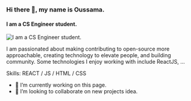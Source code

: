### Hi there 👋, my name is Oussama.
#### I am a CS Engineer student.
![I am a CS Engineer student.]([https://arturssmirnovs.github.io/github-profile-readme-generator/images/banner.png](https://github.com/OussaBay/OussaBay/blob/main/cover1.jpg))

I am passionated about making contributing to open-source more approachable, creating technology to elevate people, and building community. Some technologies I enjoy working with include ReactJS, ...

Skills: REACT / JS / HTML / CSS

- 🔭 I’m currently working on this page. 
- 👯 I’m looking to collaborate on new projects idea. 


